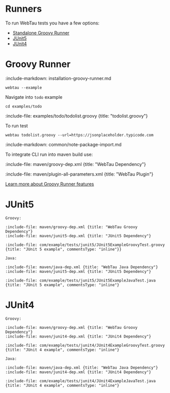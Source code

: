 # Runners 

To run WebTau tests you have a few options:
* [Standalone Groovy Runner](#groovy-runner)
* [JUnit5](#junit5)
* [JUnit4](#junit4)

# Groovy Runner

:include-markdown: installation-groovy-runner.md

```cli
webtau --example
```

Navigate into `todo` example

```cli
cd examples/todo
```

:include-file: examples/todo/todolist.groovy {title: "todolist.groovy"}

To run test

```cli {paramsToHighlight: "url"}
webtau todolist.groovy --url=https://jsonplaceholder.typicode.com 
```

:include-markdown: common/note-package-import.md

To integrate CLI run into maven build use:  

:include-file: maven/groovy-dep.xml {title: "WebTau Dependency"}

:include-file: maven/plugin-all-parameters.xml {title: "WebTau Plugin"}

[Learn more about Groovy Runner features](groovy-standalone-runner/introduction)

# JUnit5

```tabs
Groovy: 

:include-file: maven/groovy-dep.xml {title: "WebTau Groovy Dependency"}
:include-file: maven/junit5-dep.xml {title: "JUnit5 Dependency"}

:include-file: com/example/tests/junit5/JUnit5ExampleGroovyTest.groovy {title: "JUnit 5 example", commentsType: "inline"}}

Java: 

:include-file: maven/java-dep.xml {title: "WebTau Java Dependency"}
:include-file: maven/junit5-dep.xml {title: "JUnit5 Dependency"}

:include-file: com/example/tests/junit5/JUnit5ExampleJavaTest.java {title: "JUnit 5 example", commentsType: "inline"}

```
 
# JUnit4

```tabs
Groovy: 

:include-file: maven/groovy-dep.xml {title: "WebTau Groovy Dependency"}
:include-file: maven/junit4-dep.xml {title: "JUnit4 Dependency"}

:include-file: com/example/tests/junit4/JUnit4ExampleGroovyTest.groovy {title: "JUnit 4 example", commentsType: "inline"}

Java: 

:include-file: maven/java-dep.xml {title: "WebTau Java Dependency"}
:include-file: maven/junit4-dep.xml {title: "JUnit4 Dependency"}

:include-file: com/example/tests/junit4/JUnit4ExampleJavaTest.java {title: "JUnit 4 example", commentsType: "inline"}

```
 